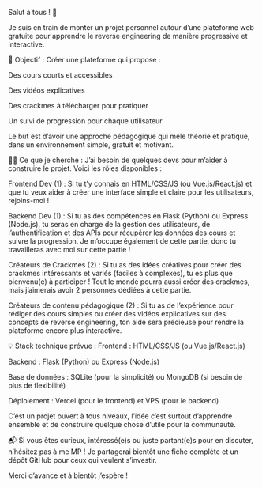 Salut à tous ! 👋

Je suis en train de monter un projet personnel autour d’une plateforme web gratuite pour apprendre le reverse engineering de manière progressive et interactive.

🎯 Objectif :
Créer une plateforme qui propose :

Des cours courts et accessibles

Des vidéos explicatives

Des crackmes à télécharger pour pratiquer

Un suivi de progression pour chaque utilisateur

Le but est d’avoir une approche pédagogique qui mêle théorie et pratique, dans un environnement simple, gratuit et motivant.

👨‍💻 Ce que je cherche :
J’ai besoin de quelques devs pour m’aider à construire le projet. Voici les rôles disponibles :

Frontend Dev (1) : Si tu t’y connais en HTML/CSS/JS (ou Vue.js/React.js) et que tu veux aider à créer une interface simple et claire pour les utilisateurs, rejoins-moi !

Backend Dev (1) : Si tu as des compétences en Flask (Python) ou Express (Node.js), tu seras en charge de la gestion des utilisateurs, de l’authentification et des APIs pour récupérer les données des cours et suivre la progression. Je m’occupe également de cette partie, donc tu travailleras avec moi sur cette partie !

Créateurs de Crackmes (2) : Si tu as des idées créatives pour créer des crackmes intéressants et variés (faciles à complexes), tu es plus que bienvenu(e) à participer ! Tout le monde pourra aussi créer des crackmes, mais j’aimerais avoir 2 personnes dédiées à cette partie.

Créateurs de contenu pédagogique (2) : Si tu as de l’expérience pour rédiger des cours simples ou créer des vidéos explicatives sur des concepts de reverse engineering, ton aide sera précieuse pour rendre la plateforme encore plus interactive.

💡 Stack technique prévue :
Frontend : HTML/CSS/JS (ou Vue.js/React.js)

Backend : Flask (Python) ou Express (Node.js)

Base de données : SQLite (pour la simplicité) ou MongoDB (si besoin de plus de flexibilité)

Déploiement : Vercel (pour le frontend) et VPS (pour le backend)

C’est un projet ouvert à tous niveaux, l’idée c’est surtout d’apprendre ensemble et de construire quelque chose d’utile pour la communauté.

📬 Si vous êtes curieux, intéressé(e)s ou juste partant(e)s pour en discuter, n’hésitez pas à me MP !
Je partagerai bientôt une fiche complète et un dépôt GitHub pour ceux qui veulent s’investir.

Merci d’avance et à bientôt j’espère !